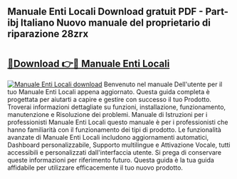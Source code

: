 ## Manuale Enti Locali Download gratuit PDF - Part-ibj Italiano Nuovo manuale del proprietario di riparazione 28zrx

# <h2><a href="http://dfbghup.blite.top/?on=Manuale+Enti+Locali">🔗Download 👉🔴 Manuale Enti Locali</a></h2>

[![Manuale Enti Locali download](https://i.imgur.com/lujVjoI.png)](http://dfbghup.blite.top/?on=Manuale+Enti+Locali)
Benvenuto nel manuale Dell'utente per il tuo Manuale Enti Locali appena aggiornato. Questa guida completa è progettata per aiutarti a capire e gestire con successo il tuo Prodotto. Troverai informazioni dettagliate su funzioni, installazione, funzionamento, manutenzione e Risoluzione dei problemi. Manuale di Istruzioni per i professionisti Manuale Enti Locali questo manuale è per i professionisti che hanno familiarità con il funzionamento dei tipi di prodotto. Le funzionalità avanzate di Manuale Enti Locali includono aggiornamenti automatici, Dashboard personalizzabile, Supporto multilingue e Attivazione Vocale, tutti accessibili e personalizzati dall'interfaccia utente. Si prega di conservare queste informazioni per riferimento futuro. Questa guida è la tua guida affidabile per utilizzare efficacemente il tuo nuovo prodotto.
